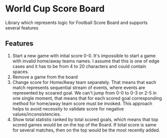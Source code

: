 #  World Cup Score Board
Library which represents logic for Football Score Board and supports several features

## Features
1. Start a new game with intial score 0-0. It's impossible to start a game with invalid home/away teams names. I assume that this is one of edge cases and it has to be from 4 to 20 characters and could contain spaces.
2. Remove a game from the board
3. Change score for Home/Away team separately. That means that each match represents sequential stream of events, where events are represented by scoared goal. We can't jump from 0-0 to 0-3 or 2-5 in one single moment, that means that for each scored goal corresponding method for home/away team score must be invoked. This approach helps to avoid necessity to validate score for negative values/inconsistencies.
4. Show total statistis ranked by total scored goals, which means that top scored games would be on the top of the Board. If total score is same for several matches, then on the top would be the most recently added.
